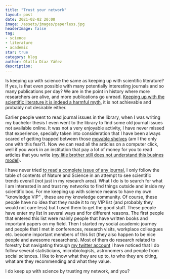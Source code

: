 ```yaml
---
title: "Trust your network"
layout: post
date: 2021-02-02 20:00
image: /assets/images/paperless.jpg
headerImage: false
tag:
- science
- literature
- academic
star: true
category: blog
author: Olalla Díaz Yáñez
description: 
---
```


Is keeping up with science the same as keeping up with scientific literature? If yes, is that even possible with many potentially interesting journals and so many publications per day? We are in the point in history where more researchers are alive, and more publications go unread. [Keeping up with the scientific literature it is indeed  a harmful myth](https://twitter.com/markus_eichhorn/status/1350753390356287488?s=21), it is not achievable and probably not desirable either.

Earlier people went to read journal issues in the library,  when I was writing my bachelor thesis I even went to the library to find some old journal issues not available online. It was not a very enjoyable activity, I have never missed that experience, specially taken into consideration that I have been always scared of getting trapped between those [movable shelves](https://gph.is/2JH6P5a)  (am I the only one with this fear?). Now we can read all the articles on a computer click, well if you work in an institution that pay a lot of money for you to read articles that you write ([my litle brother still does not understand this busines model](https://twitter.com/Olalla/status/934871614675701760)). 

I have never tried [to read a complete  issue of any journal](http://gph.is/1QhHSfU), I only follow the table of contents of Nature and Science in an attempt to see scientific trends overall (not just in my research area). What I do is to search for what I am interested in and trust my networks to find things outside and inside my scientific box. For me keeping up with science means to have my own "knowledge VIP" , these are my knowledge community. Of course, these people have no idea that they made it to my VIP list (and probably they would not care less) but I used them to get the good stuff. These people have enter my list in several ways and for different reasons. The first people that entered this list were mainly people that have written books and important papers on my field. Then I started my social academic journey and people that I met in conferences, research visits, workplace colleagues etc. become important members of this list (they also happen to be nice people and awesome researchers). Most of them do research related to forestry but navigating through [my twitter account](https://twitter.com/Olalla) I have noticed that I do follow several statisticians, microbiologists, astronomers and people from social sciences. I like to know what they are up to, to who they are citing, what are they recommending and what they value. 

I do keep up with science by trusting my network, and you?







